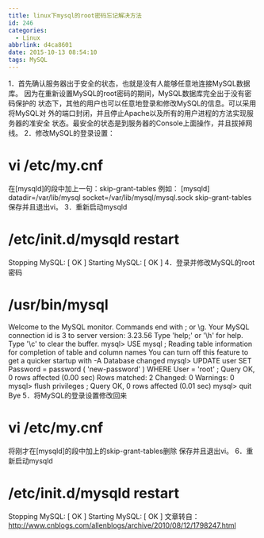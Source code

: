 ```yaml
---
title: linux下mysql的root密码忘记解决方法
id: 246
categories:
  - Linux
abbrlink: d4ca8601
date: 2015-10-13 08:54:10
tags: MySQL
---
```


1．首先确认服务器出于安全的状态，也就是没有人能够任意地连接MySQL数据库。
因为在重新设置MySQL的root密码的期间，MySQL数据库完全出于没有密码保护的
状态下，其他的用户也可以任意地登录和修改MySQL的信息。可以采用将MySQL对
外的端口封闭，并且停止Apache以及所有的用户进程的方法实现服务器的准安全
状态。最安全的状态是到服务器的Console上面操作，并且拔掉网线。
2．修改MySQL的登录设置：
# vi /etc/my.cnf
在[mysqld]的段中加上一句：skip-grant-tables
例如：
[mysqld]
datadir=/var/lib/mysql
socket=/var/lib/mysql/mysql.sock
skip-grant-tables
保存并且退出vi。
3．重新启动mysqld
# /etc/init.d/mysqld restart
Stopping MySQL: [ OK ]
Starting MySQL: [ OK ]
4．登录并修改MySQL的root密码
# /usr/bin/mysql
Welcome to the MySQL monitor. Commands end with ; or \g.
Your MySQL connection id is 3 to server version: 3.23.56
Type 'help;' or '\h' for help. Type '\c' to clear the buffer.
mysql> USE mysql ;
Reading table information for completion of table and column names
You can turn off this feature to get a quicker startup with -A
Database changed
mysql> UPDATE user SET Password = password ( 'new-password' ) WHERE User = 'root' ;
Query OK, 0 rows affected (0.00 sec)
Rows matched: 2 Changed: 0 Warnings: 0
mysql> flush privileges ;
Query OK, 0 rows affected (0.01 sec)
mysql> quit
Bye
5．将MySQL的登录设置修改回来
# vi /etc/my.cnf
将刚才在[mysqld]的段中加上的skip-grant-tables删除
保存并且退出vi。
6．重新启动mysqld
# /etc/init.d/mysqld restart
Stopping MySQL: [ OK ]
Starting MySQL: [ OK ]
文章转自：http://www.cnblogs.com/allenblogs/archive/2010/08/12/1798247.html